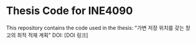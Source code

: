 # Thesis Code for INE4090
This repository contains the code used in the thesis: "가변 저장 위치를 갖는 창고의 최적 적재 계획"
DOI: [DOI 링크]
